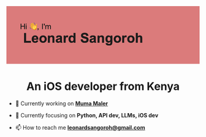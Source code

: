 ![coding](https://github.com/leonardsangoroh/leonardsangoroh/blob/main/header.png?raw=true)

<h1 align="center">An iOS developer from Kenya</h1>

- 🔭 Currently working on [**Muma Maler**](https://leonardsangoroh.github.io/MumaMalerLandingPage/)

- 🌱 Currently focusing on **Python, API dev, LLMs, iOS dev**

- 📫 How to reach me **leonardsangoroh@gmail.com**

